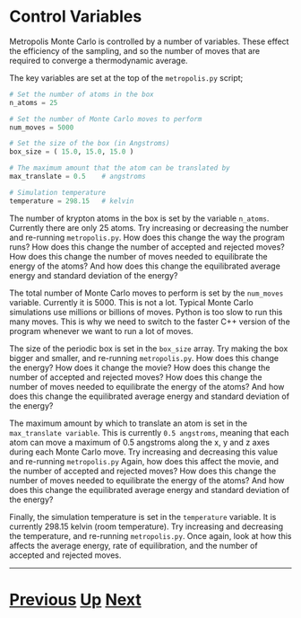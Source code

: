 
# Control Variables

Metropolis Monte Carlo is controlled by a number of variables. These effect the efficiency of the sampling, and so the number of moves that are required to converge a thermodynamic average.

The key variables are set at the top of the `metropolis.py` script;

```python
# Set the number of atoms in the box
n_atoms = 25

# Set the number of Monte Carlo moves to perform
num_moves = 5000

# Set the size of the box (in Angstroms)
box_size = ( 15.0, 15.0, 15.0 )

# The maximum amount that the atom can be translated by
max_translate = 0.5    # angstroms

# Simulation temperature
temperature = 298.15   # kelvin
```

The number of krypton atoms in the box is set by the variable `n_atoms`. Currently there are only 25 atoms. Try increasing or decreasing the number and re-running `metropolis.py`. How does this change the way the program runs? How does this change the number of accepted and rejected moves? How does this change the number of moves needed to equilibrate the energy of the atoms? And how does this change the equilibrated average energy and standard deviation of the energy?

The total number of Monte Carlo moves to perform is set by the `num_moves` variable. Currently it is 5000. This is not a lot. Typical Monte Carlo simulations use millions or billions of moves. Python is too slow to run this many moves. This is why we need to switch to the faster C++ version of the program whenever we want to run a lot of moves.

The size of the periodic box is set in the `box_size` array. Try making the box bigger and smaller, and re-running `metropolis.py`. How does this change the energy? How does it change the movie? How does this change the number of accepted and rejected moves? How does this change the number of moves needed to equilibrate the energy of the atoms? And how does this change the equilibrated average energy and standard deviation of the energy?

The maximum amount by which to translate an atom is set in the `max_translate variable`. This is currently `0.5 angstroms`, meaning that each atom can move a maximum of 0.5 angstroms along the x, y and z axes during each Monte Carlo move. Try increasing and decreasing this value and re-running `metropolis.py` Again, how does this affect the movie, and the number of accepted and rejected moves? How does this change the number of moves needed to equilibrate the energy of the atoms? And how does this change the equilibrated average energy and standard deviation of the energy?

Finally, the simulation temperature is set in the `temperature` variable. It is currently 298.15 kelvin (room temperature). Try increasing and decreasing the temperature, and re-running `metropolis.py`. Once again, look at how this affects the average energy, rate of equilibration, and the number of accepted and rejected moves.

***

# [Previous](running.md) [Up](README.md) [Next](phase.md) 
